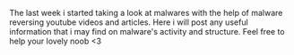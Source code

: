 The last week i started taking a look at malwares with the help of malware reversing youtube videos and articles.
Here i will post any useful information that i may find on malware's activity and structure.
Feel free to help your lovely noob <3 
